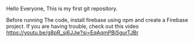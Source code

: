Hello Everyone, This is my first git repository.

Before running The code, install firebase using npm and create a Firebase project.
If you are having trouble, check out this video https://youtu.be/g8pR_si6JJw?si=EqAqmPBjSgurTJBr
